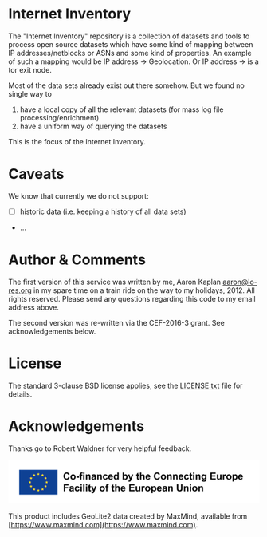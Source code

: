 # Internet Inventory

The "Internet Inventory" repository is a collection of datasets and tools to process open source datasets which have some kind of mapping between IP addresses/netblocks or ASNs and some kind of properties. An example of such a mapping would be IP address -> Geolocation. Or IP address -> is a tor exit node.

Most of the data sets already exist out there somehow. But we found no single way to 
  1. have a local copy of all the relevant datasets (for mass log file processing/enrichment)
  2. have a uniform way of querying the datasets

This is the focus of the Internet Inventory.




# Caveats

We know that currently we do not support:

  - [ ] historic data (i.e. keeping a history of all data sets)
  - ... 

# Author & Comments

The first version of this service was written by me, Aaron Kaplan <aaron@lo-res.org> in my spare time on a train ride on the way to my holidays, 2012. 
All rights reserved. Please send any questions regarding this code to my email address above.

The second version was re-written via the CEF-2016-3 grant. See acknowledgements below.

# License

The standard 3-clause BSD license applies, see the [LICENSE.txt](LICENSE.txt) file for details.

# Acknowledgements

Thanks go to Robert Waldner for very helpful feedback.

![logo](logo.png)

This product includes GeoLite2 data created by MaxMind, available from [https://www.maxmind.com](https://www.maxmind.com).


